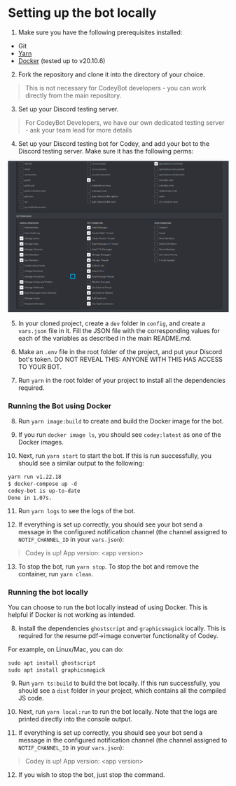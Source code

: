 # Setting up the bot locally

1. Make sure you have the following prerequisites installed:
  - Git
  - [Yarn](https://classic.yarnpkg.com/en/docs/install)
  - [Docker](https://docs.docker.com/get-docker/) (tested up to v20.10.6)

2. Fork the repository and clone it into the directory of your choice.

> This is not necessary for CodeyBot developers - you can work directly from the main repository.

3. Set up your Discord testing server.

> For CodeyBot Developers, we have our own dedicated testing server - ask your team lead for more details

4. Set up your Discord testing bot for Codey, and add your bot to the Discord testing server. Make sure it has the following perms:

![botperms](../assets/botperms.png)

5. In your cloned project, create a `dev` folder in `config`, and create a `vars.json` file in it. Fill the JSON file with the corresponding values for each of the variables as described in the main README.md.

6. Make an `.env` file in the root folder of the project, and put your Discord bot's token. DO NOT REVEAL THIS: ANYONE WITH THIS HAS ACCESS TO YOUR BOT.

7. Run `yarn` in the root folder of your project to install all the dependencies required.

### Running the Bot using Docker

8. Run `yarn image:build` to create and build the Docker image for the bot.

9. If you run `docker image ls`, you should see `codey:latest` as one of the Docker images.

10. Next, run `yarn start` to start the bot. If this is run successfully, you should see a similar output to the following:
```
yarn run v1.22.18
$ docker-compose up -d
codey-bot is up-to-date
Done in 1.07s.
```
11. Run `yarn logs` to see the logs of the bot.

12. If everything is set up correctly, you should see your bot send a message in the configured notification channel (the channel assigned to `NOTIF_CHANNEL_ID` in your `vars.json`):

> Codey is up! App version: \<app version>

13. To stop the bot, run `yarn stop`. To stop the bot and remove the container, run `yarn clean`.

### Running the bot locally

You can choose to run the bot locally instead of using Docker. This is helpful if Docker is not working as intended.

8. Install the dependencies `ghostscript` and `graphicsmagick` locally. This is required for the resume pdf->image converter functionality of Codey. 

For example, on Linux/Mac, you can do:
```
sudo apt install ghostscript
sudo apt install graphicsmagick
```

9. Run `yarn ts:build` to build the bot locally. If this run successfully, you should see a `dist` folder in your project, which contains all the compiled JS code.

10. Next, run `yarn local:run` to run the bot locally. Note that the logs are printed directly into the console output.

11. If everything is set up correctly, you should see your bot send a message in the configured notification channel (the channel assigned to `NOTIF_CHANNEL_ID` in your `vars.json`):

> Codey is up! App version: \<app version>

12. If you wish to stop the bot, just stop the command.
